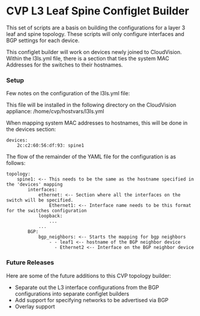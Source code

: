 # CVP L3 Leaf Spine Configlet Builder
This set of scripts are a basis on building the configurations for a layer 3 leaf and spine topology.  These scripts will only configure interfaces and BGP settings for each device.

This configlet builder will work on devices newly joined to CloudVision.  Within the l3ls.yml file, there is a section that ties the system MAC Addresses for the switches to their hostnames.

### Setup
Few notes on the configuration of the l3ls.yml file:

This file will be installed in the following directory on the CloudVision appliance:
	/home/cvp/hostvars/l3ls.yml

When mapping system MAC addresses to hostnames, this will be done in the devices section:

	devices:
 		2c:c2:60:56:df:93: spine1

The flow of the remainder of the YAML file for the configuration is as follows:

	topology:
		spine1: <-- This needs to be the same as the hostname specified in the 'devices' mapping
			interfaces:
				ethernet: <-- Section where all the interfaces on the switch will be specified.
					Ethernet1: <-- Interface name needs to be this format for the switches configuration
				loopback:
					...
				...
			BGP:
				bgp_neighbors: <-- Starts the mapping for bgp neighbors
					- - leaf1 <-- hostname of the BGP neighbor device
					  - Ethernet2 <-- Interface on the BGP neighbor device

### Future Releases
Here are some of the future additions to this CVP topology builder:
- Separate out the L3 interface configurations from the BGP configurations into separate configlet builders
- Add support for specifying networks to be advertised via BGP
- Overlay support